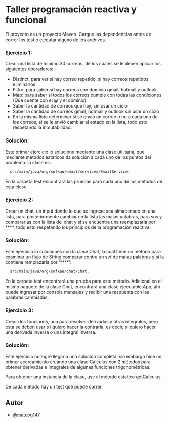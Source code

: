 
#  Taller programación reactiva y funcional
El proyecto es un proyecto Maven. Cargue las dependencias antes de correr los test o ejecutar
alguno de los archivos.
### Ejercicio 1: 
Crear una lista de mínimo 30 correos, de los cuales se le deben aplicar
los siguientes operadores:
- Distinct: para ver si hay correo repetido, si hay correos repetidos eliminarlos
- Filtro: para saber si hay correos con dominio gmail, hotmail y outlook.
- Map: para saber si todos los correos cumple con todas las condiciones (Que cuente con el @ y el dominio)
- Saber la cantidad de correos que hay, sin usar un ciclo
- Saber la cantidad de correos gmail, hotmail y outlook sin usar un ciclo
- En la misma lista determinar si se envió un correo o no a cada uno de los correos, si se le envió cambiar el estado en la lista, todo esto respetando la inmutabilidad.


### Solución: 
Este primer ejercicio lo solucione mediante una clase utilitaria, que mediante metodos estaticos 
da solución a cada uno de los puntos del problema. la clase es:
```bash
  src/main/java/org/sofkau/email/services/EmailService.
```

En la carpeta test encontrará las pruebas para cada uno de los metodos de esta clase.

### Ejercicio 2: 
Crear un chat, un input donde lo que se ingrese sea almacenado en una
lista, para posteriormente cambiar en la lista las malas palabras, para
sos y compararlas con la lista del chat y si se encuentra una
reemplazarla por: ****, todo esto respetando los principios de la
programación reactiva


### Solución: 
Este ejercicio lo soluciones con la clase Chat, la cual tiene un método para examinar un flujo
de String comparar contra un set de malas palabras y si la contiene remplazarla por '****':
```bash
  src/main/java/org/sofkau/chat/Chat.
```

En la carpeta test encontrará una prueba para este método.
Adicional en el mismo paquete de la clase Chat, encontrará una clase ejecutable App,
ahi puede ingresar por consola mensajes y recibir una respuesta con las palabras cambiadas.

### Ejercicio 3:
Crear dos funciones, una para resolver derivadas y otras integrales, pero esta se deben usar s
i quiero hacer la contraria, es decir, si quiero hacer una derivada inversa o una integral inversa.


### Solución:
Este ejercicio no logré llegar a una solución completa, sin embargo hice un primer acercamiento creando 
una clase Calculus con 2 métodos para obtener derivadas e integrales de algunas funciones trigonométricas.

Para obtener una instancia de la clase, use el método estatico getCalculus.

De cada método hay un test que puede correr. 

## Autor

- [@mateog147](https://github.com/mateog147)


